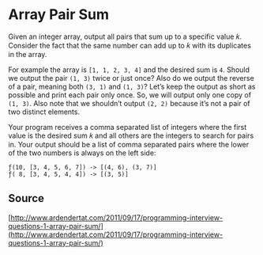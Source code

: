 # Array Pair Sum

Given an integer array, output all pairs that sum up to a specific value 𝑘.
Consider the fact that the same number can add up to 𝑘 with its duplicates in
the array.

For example the array is `[1, 1, 2, 3, 4]` and the desired sum is `4`. Should we
output the pair `(1, 3)` twice or just once? Also do we output the reverse of a
pair, meaning both `(3, 1)` and `(1, 3)`? Let’s keep the output as short as
possible and print each pair only once. So, we will output only one copy of
`(1, 3)`. Also note that we shouldn’t output `(2, 2)` because it’s not a pair of
two distinct elements.

Your program receives a comma separated list of integers where the first value
is the desired sum 𝑘 and all others are the integers to search for pairs in.
Your output should be a list of comma separated pairs where the lower of the two
numbers is always on the left side:

```
ƒ(10, [3, 4, 5, 6, 7]) -> [(4, 6), (3, 7)]
ƒ( 8, [3, 4, 5, 4, 4]) -> [(3, 5)]
```

## Source

[http://www.ardendertat.com/2011/09/17/programming-interview-questions-1-array-pair-sum/](http://www.ardendertat.com/2011/09/17/programming-interview-questions-1-array-pair-sum/)
